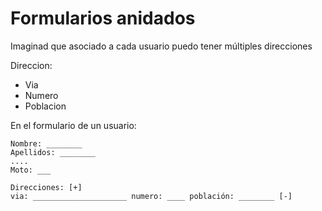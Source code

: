 
# Formularios anidados

Imaginad que asociado a cada usuario puedo tener múltiples direcciones

Direccion:
- Via
- Numero
- Poblacion

En el formulario de un usuario:

    Nombre: ________
    Apellidos: ________
    ....
    Moto: ___
    
    Direcciones: [+]
    via: _____________________ numero: ____ población: ________ [-]
